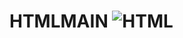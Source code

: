 # HTMLMAIN ![HTML](https://encrypted-tbn0.gstatic.com/images?q=tbn%3AANd9GcRFs1eDq9oBIpBTdYioCJ7WWrSyPX-gRzUPcA&usqp=CAU)
